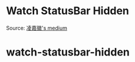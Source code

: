 # Watch StatusBar Hidden

Source: [凌嘉徽's medium](https://medium.com/@zj56789012/how-to-hide-time-on-apple-watch-9893ed0eff09)
# watch-statusbar-hidden
